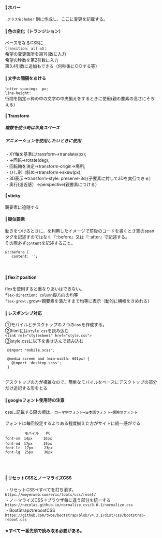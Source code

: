 #### :full_moon_with_face:ホバー<br>
```.クラス名:hober```
別に作成し、ここに変更を記載する。

#### :full_moon_with_face:色の変化（トランジション）<br>
ベースをなるCSSに<br>
```transition: all ◎S；```
  <br>
  希望の変更箇所を第1引数に入力 <br>
  希望の秒数を第2引数に入力<br>
  第3.4引数に追加もできる（何秒後に○○する等）<br>
  
#### :full_moon_with_face:文字の間隔をあける<br>
```letter-spacing:  px;```<br>
```line-height:```
<br>行間を指定＝枠の中の文字の中央揃えをするときに使用(親の要素の高さにそろえる）<br>


#### :full_moon_with_face:Transform<br>
##### 複数を使う時は半角スペース<br>
##### アニメーションを使用したいときに使用
  ・XY軸を基準にtransform→translate(px);<br>
  ・→回転→rotate(deg);<br>
  ・回転軸を決定→transform-origin→場所;<br>
  ・ひし形（斜め→transform→skew(px);<br>
  ・3D表示→transform-style: preserve-3d;(子要素に対して3Dを実行できる）
    ・奥行(遠近感）→perspective(親要素につける）
  
#### :full_moon_with_face:sticky<br>
親要素に追随する<br>

#### :full_moon_with_face:疑似要素<br>
動きをつけるときに、<span>を利用したイメージで前後のコードを書くとき空のspanタグを記述すのではなく『::before』又は『::after』で記述する。<br>
その際必ず```content```を記述すること。<br>
  ``` 
  &::before {
     content: '';
  ```
  <br>
  
  #### :full_moon_with_face:flexとposition<br>
  flexを使用すると重なりあいはできない。<br>
  ```flex-direction: column```縦方向の均等<br>
  ```flex-grow:;```grow=親要素を満たすまで均等に表示（動的に横幅をきめれる）<br>
  
  #### :full_moon_with_face:レスポンシブ対応<br>
  ①モバイルとデスクトップの２つのcssを作成する。<br>
  ②htmlには```style.css```を読み込む<br>
   ```<link rel="stylesheet" href="style.css">```
   <br>
   ③style.cssに以下を書き込んで読み込む<br> 
 ```
  @import "mobile.scss";

  @media screen and (min-width: 601px) {
    @import 'desktop.scss';
  }
```
<br>
デスクトップの方が複雑なので、簡単なモバイルをベースにデスクトップの部分だけ追記する形をとる<br>

 #### :full_moon_with_face:googleフォント使用時の注意<br>
 cssに記載する際の順は、```ローマ字フォント→日本語フォント→保険のフォント```<br>
 <br>フォントは毎回設定するよりある程度揃えた方がサイトに統一感がでる<br>
 ```
          モバイル　　PC
 font-sm　14px     16px
 font-md　17px     19px
 font-lr  17px     23px
 font-lg  25px     36px
 ```
 <br><br>
 #### :full_moon_with_face:リセットCSSとノーマライズCSS<br>
 ・リセットCSS→すべてを打ち消す。<br>
 ```https://meyerweb.com/eric/tools/css/reset/```<br>
 ・ノーマライズCSS→ブラウザ毎に違う部分を統一する<br>
 ```https://necolas.github.io/normalize.css/8.0.1/normalize.css```<br>
 ・BootStrapのrebootCSS<br>
 ```https://github.com/twbs/bootstrap/blob/v4.3.1/dist/css/bootstrap-reboot.css```<br>
 #### ※すべて一番先頭で読み取る必要がある。
 
